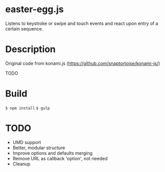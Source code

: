 easter-egg.js
=============

Listens to keystroke or swipe and touch events and react upon entry of a certain sequence.

# Description

Original code from konami.js (https://github.com/snaptortoise/konami-js/)

TODO

# Build

```$ npm install```
```$ gulp```

# TODO
- UMD support
- Better, modular structure
- Improve options and defaults merging
- Remove URL as callback 'option', not needed
- Cleanup
